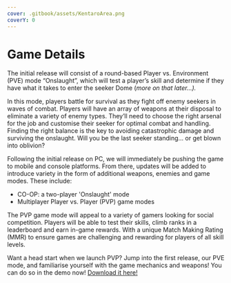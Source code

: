 ```yaml
---
cover: .gitbook/assets/KentaroArea.png
coverY: 0
---
```


# Game Details

The initial release will consist of a round-based Player vs. Environment (PVE) mode “Onslaught”, which will test a player’s skill and determine if they have what it takes to enter the seeker Dome (_more on that later...)._

In this mode, players battle for survival as they fight off enemy seekers in waves of combat. Players will have an array of weapons at their disposal to eliminate a variety of enemy types. They’ll need to choose the right arsenal for the job and customise their seeker for optimal combat and handling. Finding the right balance is the key to avoiding catastrophic damage and surviving the onslaught. Will you be the last seeker standing… or get blown into oblivion?

Following the initial release on PC, we will immediately be pushing the game to mobile and console platforms. From there, updates will be added to introduce variety in the form of additional weapons, enemies and game modes. These include:

* CO-OP: a two-player 'Onslaught' mode
* Multiplayer Player vs. Player (PVP) game modes

The PVP game mode will appeal to a variety of gamers looking for social competition. Players will be able to test their skills, climb ranks in a leaderboard and earn in-game rewards. With a unique Match Making Rating (MMR) to ensure games are challenging and rewarding for players of all skill levels.

Want a head start when we launch PVP? Jump into the first release, our PVE mode, and familiarise yourself with the game mechanics and weapons! You can do so in the demo now! [Download it here!](http://play.battleseekers.io/demo-download)​
